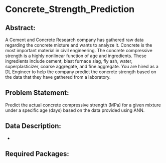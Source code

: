 # Concrete_Strength_Prediction

## Abstract:
A Cement and Concrete Research company has gathered raw data regarding the concrete mixture and wants to analyze it. Concrete is the most important material in civil engineering. The concrete compressive strength is a highly nonlinear function of age and ingredients. These ingredients include cement, blast furnace slag, fly ash, water, superplasticizer, coarse aggregate, and fine aggregate. You are hired as a DL Engineer to help the company predict the concrete strength based on the data that they have gathered from a laboratory.

## Problem Statement:
Predict the actual concrete compressive strength (MPa) for a given mixture under a specific age (days) based on the data provided using ANN.

## Data Description:
- 


## Required Packages:
